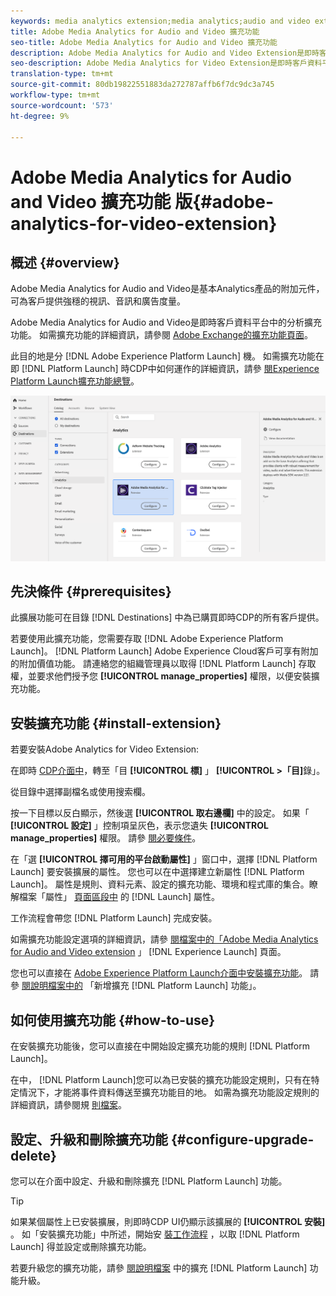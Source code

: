 ```yaml
---
keywords: media analytics extension;media analytics;audio and video extension
title: Adobe Media Analytics for Audio and Video 擴充功能
seo-title: Adobe Media Analytics for Audio and Video 擴充功能
description: Adobe Media Analytics for Audio and Video Extension是即時客戶資料平台中的分析目的地。 如需擴充功能的詳細資訊，請參閱Adobe Exchange的擴充功能頁面。
seo-description: Adobe Media Analytics for Video Extension是即時客戶資料平台中的分析目標。 如需擴充功能的詳細資訊，請參閱Adobe Exchange的擴充功能頁面。
translation-type: tm+mt
source-git-commit: 80db19822551883da272787affb6f7dc9dc3a745
workflow-type: tm+mt
source-wordcount: '573'
ht-degree: 9%

---
```



# Adobe Media Analytics for Audio and Video 擴充功能 版{#adobe-analytics-for-video-extension}

## 概述 {#overview}

Adobe Media Analytics for Audio and Video是基本Analytics產品的附加元件，可為客戶提供強穩的視訊、音訊和廣告度量。

Adobe Media Analytics for Audio and Video是即時客戶資料平台中的分析擴充功能。 如需擴充功能的詳細資訊，請參閱 [Adobe Exchange的擴充功能頁面](https://exchange.adobe.com/experiencecloud.details.100157.html)。

此目的地是分 [!DNL Adobe Experience Platform Launch] 機。 如需擴充功能在即 [!DNL Platform Launch] 時CDP中如何運作的詳細資訊，請參 [閱Experience Platform Launch擴充功能總覽](../launch-extensions/overview.md)。

![Adobe Media Analytics for Audio and Video 擴充功能](../../assets/catalog/analytics/adobe-video-analytics/catalog.png)

## 先決條件 {#prerequisites}

此擴展功能可在目錄 [!DNL Destinations] 中為已購買即時CDP的所有客戶提供。

若要使用此擴充功能，您需要存取 [!DNL Adobe Experience Platform Launch]。 [!DNL Platform Launch] Adobe Experience Cloud客戶可享有附加的附加價值功能。 請連絡您的組織管理員以取得 [!DNL Platform Launch] 存取權，並要求他們授予您 **[!UICONTROL manage_properties]** 權限，以便安裝擴充功能。

## 安裝擴充功能 {#install-extension}

若要安裝Adobe Analytics for Video Extension:

在即時 [CDP介面中](http://platform.adobe.com/)，轉至「目 **[!UICONTROL 標]** 」 **[!UICONTROL >「目]**&#x200B;錄」。

從目錄中選擇副檔名或使用搜索欄。

按一下目標以反白顯示，然後選 **[!UICONTROL 取右邊欄]** 中的設定。 如果「 **[!UICONTROL 設定]** 」控制項呈灰色，表示您遺失 **[!UICONTROL manage_properties]** 權限。 請參 [閱必要條件](#prerequisites)。

在「選 **[!UICONTROL 擇可用的平台啟動屬性]** 」窗口中，選擇 [!DNL Platform Launch] 要安裝擴展的屬性。 您也可以在中選擇建立新屬性 [!DNL Platform Launch]。 屬性是規則、資料元素、設定的擴充功能、環境和程式庫的集合。瞭解檔案「屬性」 [頁面區段中](https://experienceleague.adobe.com/docs/launch/using/reference/admin/companies-and-properties.html#properties-page) 的 [!DNL Launch] 屬性。

工作流程會帶您 [!DNL Platform Launch] 完成安裝。

如需擴充功能設定選項的詳細資訊，請參 [閱檔案中的「Adobe Media Analytics for Audio and Video extension](https://experienceleague.adobe.com/docs/launch/using/extensions-ref/adobe-extension/media-analytics-extension/overview.html) 」 [!DNL Experience Launch] 頁面。

您也可以直接在 [Adobe Experience Platform Launch介面中安裝擴充功能](https://launch.adobe.com/)。 請參 [閱說明檔案中的](https://experienceleague.adobe.com/docs/launch/using/reference/manage-resources/extensions/overview.html?lang=en#add-a-new-extension) 「新增擴充 [!DNL Platform Launch] 功能」。

## 如何使用擴充功能 {#how-to-use}

在安裝擴充功能後，您可以直接在中開始設定擴充功能的規則 [!DNL Platform Launch]。

在中， [!DNL Platform Launch]您可以為已安裝的擴充功能設定規則，只有在特定情況下，才能將事件資料傳送至擴充功能目的地。 如需為擴充功能設定規則的詳細資訊，請參閱規 [則檔案](https://experienceleague.adobe.com/docs/launch/using/reference/manage-resources/rules.html)。

## 設定、升級和刪除擴充功能 {#configure-upgrade-delete}

您可以在介面中設定、升級和刪除擴充 [!DNL Platform Launch] 功能。

>[!TIP]
>
>如果某個屬性上已安裝擴展，則即時CDP UI仍顯示該擴展的 **[!UICONTROL 安裝]** 。 如「安裝擴充功能」中所述，開始安 [裝工作流程](#install-extension) ，以取 [!DNL Platform Launch] 得並設定或刪除擴充功能。

若要升級您的擴充功能，請參 [閱說明檔案](https://experienceleague.adobe.com/docs/launch/using/reference/manage-resources/extensions/extension-upgrade.html) 中的擴充 [!DNL Platform Launch] 功能升級。



